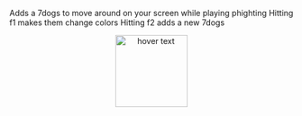Adds a 7dogs to move around on your screen while playing phighting
Hitting f1 makes them change colors
Hitting f2 adds a new 7dogs

<p align="center">
  <img src="https://media.discordapp.net/attachments/1130518172102033469/1130549174799188028/bounce.gif?ex=67bb5877&is=67ba06f7&hm=a97afb9e31c5644c667cca150bd5796f846897176ef2855c938f54cf9099e5f3&" width="128" title="hover text">
</p>